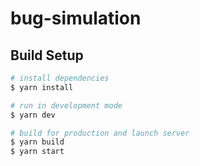 # bug-simulation

## Build Setup

```bash
# install dependencies
$ yarn install

# run in development mode
$ yarn dev

# build for production and launch server
$ yarn build
$ yarn start
```
